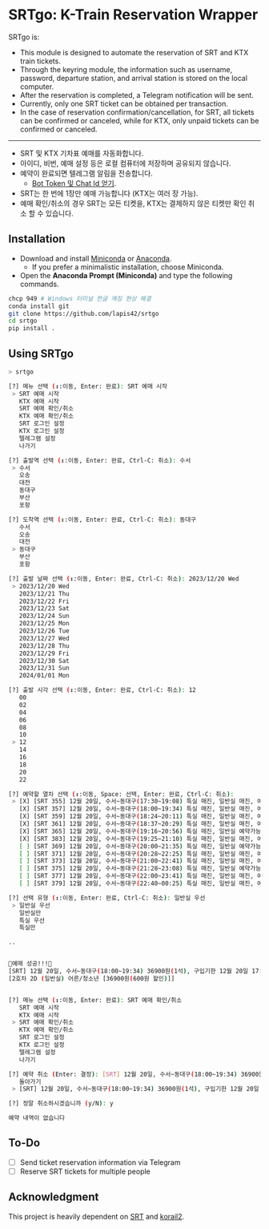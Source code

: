 # SRTgo: K-Train Reservation Wrapper
SRTgo is:
- This module is designed to automate the reservation of SRT and KTX train tickets.
- Through the keyring module, the information such as username, password, departure station, and arrival station is stored on the local computer.
- After the reservation is completed, a Telegram notification will be sent.
- Currently, only one SRT ticket can be obtained per transaction.
- In the case of reservation confirmation/cancellation, for SRT, all tickets can be confirmed or canceled, while for KTX, only unpaid tickets can be confirmed or canceled.  

---

- SRT 및 KTX 기차표 예매를 자동화합니다.
- 아이디, 비번, 예매 설정 등은 로컬 컴퓨터에 저장하며 공유되지 않습니다.
- 예약이 완료되면 텔레그램 알림을 전송합니다.
   - [Bot Token 및 Chat Id 얻기](https://gabrielkim.tistory.com/entry/Telegram-Bot-Token-%EB%B0%8F-Chat-Id-%EC%96%BB%EA%B8%B0).
- SRT는 한 번에 1장만 예매 가능합니다 (KTX는 여러 장 가능).
- 예매 확인/취소의 경우 SRT는 모든 티켓을, KTX는 결제하지 않은 티켓만 확인 취소 할 수 있습니다.

## Installation
- Download and install [Miniconda](https://conda.io/miniconda.html) or [Anaconda](https://www.anaconda.com/download/).
  - If you prefer a minimalistic installation, choose Miniconda.
- Open the **Anaconda Prompt (Miniconda)** and type the following commands.

```bash
chcp 949 # Windows 터미널 한글 깨짐 현상 해결
conda install git
git clone https://github.com/lapis42/srtgo
cd srtgo
pip install .
```

## Using SRTgo

```bash
> srtgo
```

```bash
[?] 메뉴 선택 (↕:이동, Enter: 완료): SRT 예매 시작
 > SRT 예매 시작
   KTX 예매 시작
   SRT 예매 확인/취소
   KTX 예매 확인/취소
   SRT 로그인 설정
   KTX 로그인 설정
   텔레그램 설정
   나가기

[?] 출발역 선택 (↕:이동, Enter: 완료, Ctrl-C: 취소): 수서
 > 수서
   오송
   대전
   동대구
   부산
   포항

[?] 도착역 선택 (↕:이동, Enter: 완료, Ctrl-C: 취소): 동대구
   수서
   오송
   대전
 > 동대구
   부산
   포항

[?] 출발 날짜 선택 (↕:이동, Enter: 완료, Ctrl-C: 취소): 2023/12/20 Wed
 > 2023/12/20 Wed
   2023/12/21 Thu
   2023/12/22 Fri
   2023/12/23 Sat
   2023/12/24 Sun
   2023/12/25 Mon
   2023/12/26 Tue
   2023/12/27 Wed
   2023/12/28 Thu
   2023/12/29 Fri
   2023/12/30 Sat
   2023/12/31 Sun
   2024/01/01 Mon

[?] 출발 시각 선택 (↕:이동, Enter: 완료, Ctrl-C: 취소): 12
   00
   02
   04
   06
   08
   10
 > 12
   14
   16
   18
   20
   22

[?] 예약할 열차 선택 (↕:이동, Space: 선택, Enter: 완료, Ctrl-C: 취소):
 > [X] [SRT 355] 12월 20일, 수서~동대구(17:30~19:08) 특실 매진, 일반실 매진, 예약대기 불가능
   [X] [SRT 357] 12월 20일, 수서~동대구(18:00~19:34) 특실 매진, 일반실 매진, 예약대기 불가능
   [X] [SRT 359] 12월 20일, 수서~동대구(18:24~20:11) 특실 매진, 일반실 매진, 예약대기 불가능
   [X] [SRT 361] 12월 20일, 수서~동대구(18:37~20:29) 특실 매진, 일반실 매진, 예약대기 불가능
   [X] [SRT 365] 12월 20일, 수서~동대구(19:16~20:56) 특실 매진, 일반실 예약가능, 예약대기 불가능
   [X] [SRT 383] 12월 20일, 수서~동대구(19:25~21:10) 특실 매진, 일반실 매진, 예약대기 불가능
   [ ] [SRT 369] 12월 20일, 수서~동대구(20:00~21:35) 특실 매진, 일반실 예약가능, 예약대기 불가능
   [ ] [SRT 371] 12월 20일, 수서~동대구(20:28~22:25) 특실 매진, 일반실 매진, 예약대기 불가능
   [ ] [SRT 373] 12월 20일, 수서~동대구(21:00~22:41) 특실 매진, 일반실 매진, 예약대기 불가능
   [ ] [SRT 375] 12월 20일, 수서~동대구(21:28~23:08) 특실 매진, 일반실 예약가능, 예약대기 불가능
   [ ] [SRT 377] 12월 20일, 수서~동대구(22:00~23:41) 특실 매진, 일반실 매진, 예약대기 불가능
   [ ] [SRT 379] 12월 20일, 수서~동대구(22:40~00:25) 특실 매진, 일반실 매진, 예약대기 불가능

[?] 선택 유형 (↕:이동, Enter: 완료, Ctrl-C: 취소): 일반실 우선
 > 일반실 우선
   일반실만
   특실 우선
   특실만

..


🎊예매 성공!!!🎊
[SRT] 12월 20일, 수서~동대구(18:00~19:34) 36900원(1석), 구입기한 12월 20일 17:05
[2호차 2D (일반실) 어른/청소년 [36900원(600원 할인)]]


[?] 메뉴 선택 (↕:이동, Enter: 완료): SRT 예매 확인/취소
   SRT 예매 시작
   KTX 예매 시작
 > SRT 예매 확인/취소
   KTX 예매 확인/취소
   SRT 로그인 설정
   KTX 로그인 설정
   텔레그램 설정
   나가기

[?] 예약 취소 (Enter: 결정): [SRT] 12월 20일, 수서~동대구(18:00~19:34) 36900원(1석), 구입기한 12월 20일 17:05
   돌아가기
 > [SRT] 12월 20일, 수서~동대구(18:00~19:34) 36900원(1석), 구입기한 12월 20일 17:05

[?] 정말 취소하시겠습니까 (y/N): y

예약 내역이 없습니다
```

## To-Do
- [ ] Send ticket reservation information via Telegram
- [ ] Reserve SRT tickets for multiple people

## Acknowledgment

This project is heavily dependent on [SRT](https://github.com/ryanking13/SRT) and [korail2](https://github.com/carpedm20/korail2).
